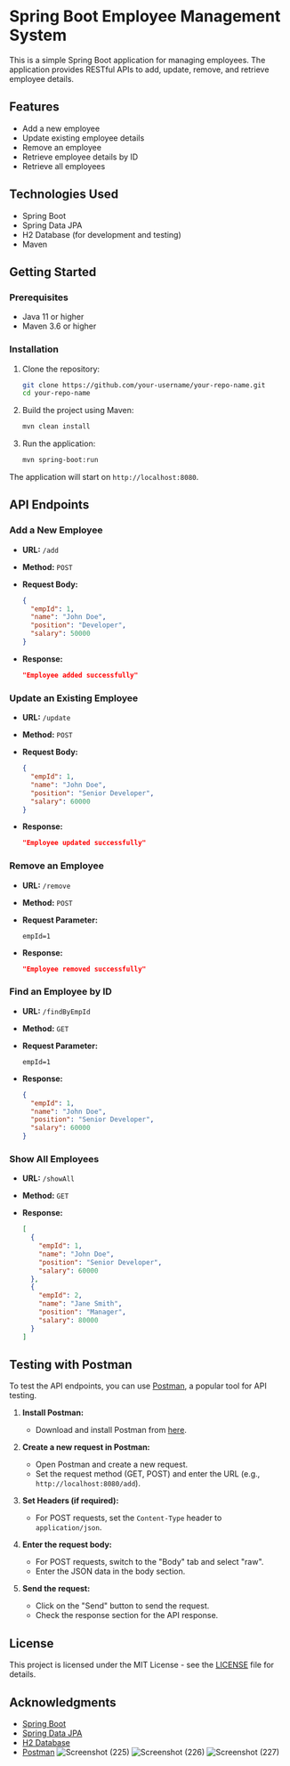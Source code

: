 # Spring Boot Employee Management System

This is a simple Spring Boot application for managing employees. The application provides RESTful APIs to add, update, remove, and retrieve employee details.

## Features

- Add a new employee
- Update existing employee details
- Remove an employee
- Retrieve employee details by ID
- Retrieve all employees

## Technologies Used

- Spring Boot
- Spring Data JPA
- H2 Database (for development and testing)
- Maven

## Getting Started

### Prerequisites

- Java 11 or higher
- Maven 3.6 or higher

### Installation

1. Clone the repository:

    ```sh
    git clone https://github.com/your-username/your-repo-name.git
    cd your-repo-name
    ```

2. Build the project using Maven:

    ```sh
    mvn clean install
    ```

3. Run the application:

    ```sh
    mvn spring-boot:run
    ```

The application will start on `http://localhost:8080`.

## API Endpoints

### Add a New Employee

- **URL:** `/add`
- **Method:** `POST`
- **Request Body:**

    ```json
    {
      "empId": 1,
      "name": "John Doe",
      "position": "Developer",
      "salary": 50000
    }
    ```

- **Response:**

    ```json
    "Employee added successfully"
    ```

### Update an Existing Employee

- **URL:** `/update`
- **Method:** `POST`
- **Request Body:**

    ```json
    {
      "empId": 1,
      "name": "John Doe",
      "position": "Senior Developer",
      "salary": 60000
    }
    ```

- **Response:**

    ```json
    "Employee updated successfully"
    ```

### Remove an Employee

- **URL:** `/remove`
- **Method:** `POST`
- **Request Parameter:**

    ```
    empId=1
    ```

- **Response:**

    ```json
    "Employee removed successfully"
    ```

### Find an Employee by ID

- **URL:** `/findByEmpId`
- **Method:** `GET`
- **Request Parameter:**

    ```
    empId=1
    ```

- **Response:**

    ```json
    {
      "empId": 1,
      "name": "John Doe",
      "position": "Senior Developer",
      "salary": 60000
    }
    ```

### Show All Employees

- **URL:** `/showAll`
- **Method:** `GET`
- **Response:**

    ```json
    [
      {
        "empId": 1,
        "name": "John Doe",
        "position": "Senior Developer",
        "salary": 60000
      },
      {
        "empId": 2,
        "name": "Jane Smith",
        "position": "Manager",
        "salary": 80000
      }
    ]
    ```

## Testing with Postman

To test the API endpoints, you can use [Postman](https://www.postman.com/), a popular tool for API testing.

1. **Install Postman:**
   - Download and install Postman from [here](https://www.postman.com/downloads/).

2. **Create a new request in Postman:**
   - Open Postman and create a new request.
   - Set the request method (GET, POST) and enter the URL (e.g., `http://localhost:8080/add`).

3. **Set Headers (if required):**
   - For POST requests, set the `Content-Type` header to `application/json`.

4. **Enter the request body:**
   - For POST requests, switch to the "Body" tab and select "raw".
   - Enter the JSON data in the body section.

5. **Send the request:**
   - Click on the "Send" button to send the request.
   - Check the response section for the API response.

## License

This project is licensed under the MIT License - see the [LICENSE](LICENSE) file for details.

## Acknowledgments

- [Spring Boot](https://spring.io/projects/spring-boot)
- [Spring Data JPA](https://spring.io/projects/spring-data-jpa)
- [H2 Database](https://www.h2database.com/)
- [Postman](https://www.postman.com/)
![Screenshot (225)](https://github.com/sidz111/Employee-management-using-Spring-Boot/assets/119784108/77623e75-2bbd-4068-be26-63b1a3e7e113)
![Screenshot (226)](https://github.com/sidz111/Employee-management-using-Spring-Boot/assets/119784108/9a1d206a-c83c-4d4a-a2cc-47ecda50f117)
![Screenshot (227)](https://github.com/sidz111/Employee-management-using-Spring-Boot/assets/119784108/11379d4d-2e2b-46f9-94a7-17756dc26760)
